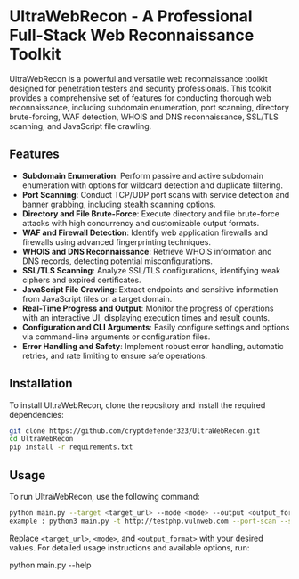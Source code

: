 # UltraWebRecon - A Professional Full-Stack Web Reconnaissance Toolkit

UltraWebRecon is a powerful and versatile web reconnaissance toolkit designed for penetration testers and security professionals. This toolkit provides a comprehensive set of features for conducting thorough web reconnaissance, including subdomain enumeration, port scanning, directory brute-forcing, WAF detection, WHOIS and DNS reconnaissance, SSL/TLS scanning, and JavaScript file crawling.

## Features

- **Subdomain Enumeration**: Perform passive and active subdomain enumeration with options for wildcard detection and duplicate filtering.
- **Port Scanning**: Conduct TCP/UDP port scans with service detection and banner grabbing, including stealth scanning options.
- **Directory and File Brute-Force**: Execute directory and file brute-force attacks with high concurrency and customizable output formats.
- **WAF and Firewall Detection**: Identify web application firewalls and firewalls using advanced fingerprinting techniques.
- **WHOIS and DNS Reconnaissance**: Retrieve WHOIS information and DNS records, detecting potential misconfigurations.
- **SSL/TLS Scanning**: Analyze SSL/TLS configurations, identifying weak ciphers and expired certificates.
- **JavaScript File Crawling**: Extract endpoints and sensitive information from JavaScript files on a target domain.
- **Real-Time Progress and Output**: Monitor the progress of operations with an interactive UI, displaying execution times and result counts.
- **Configuration and CLI Arguments**: Easily configure settings and options via command-line arguments or configuration files.
- **Error Handling and Safety**: Implement robust error handling, automatic retries, and rate limiting to ensure safe operations.

## Installation

To install UltraWebRecon, clone the repository and install the required dependencies:

```bash
git clone https://github.com/cryptdefender323/UltraWebRecon.git
cd UltraWebRecon
pip install -r requirements.txt
```

## Usage

To run UltraWebRecon, use the following command:

```bash
python main.py --target <target_url> --mode <mode> --output <output_format>
example : python3 main.py -t http://testphp.vulnweb.com --port-scan --service-detect
```

Replace `<target_url>`, `<mode>`, and `<output_format>` with your desired values. For detailed usage instructions and available options, run:

python main.py --help
